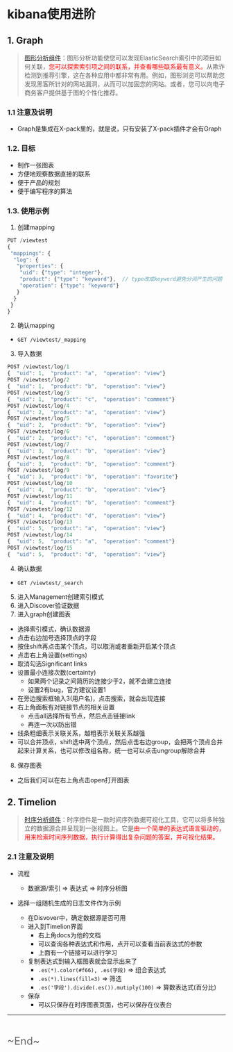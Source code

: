 # kibana使用进阶
<ClientOnly>
  <Valine></Valine>
</ClientOnly>

## 1. Graph
> [图形分析组件](https://www.elastic.co/guide/en/kibana/7.11/xpack-graph.html)：图形分析功能使您可以发现ElasticSearch索引中的项目如何关联，<font color="#f00">您可以探索索引项之间的联系，并查看哪些联系最有意义。</font>从欺诈检测到推荐引擎，这在各种应用中都非常有用。例如，图形浏览可以帮助您发现黑客所针对的网站漏洞，从而可以加固您的网站。或者，您可以向电子商务客户提供基于图的个性化推荐。

### 1.1 注意及说明
- Graph是集成在X-pack里的，就是说，只有安装了X-pack插件才会有Graph

### 1.2. 目标
- 制作一张图表
- 方便地观察数据直接的联系
- 便于产品的规划
- 便于编写程序的算法

### 1.3. 使用示例
1. 创建mapping
```js
PUT /viewtest
{
 "mappings": {
  "log": {
   "properties": {
	"uid": {"type": "integer"},
    "product": {"type": "keyword"},  // type改成keyword避免分词产生的问题
    "operation": {"type": "keyword"}
   }
  }
 }
}
```
2. 确认mapping
  - `GET /viewtest/_mapping`
3. 导入数据
```js
POST /viewtest/log/1
{  "uid": 1,  "product": "a",  "operation": "view"}
POST /viewtest/log/2
{  "uid": 1,  "product": "b",  "operation": "view"}
POST /viewtest/log/3
{  "uid": 1,  "product": "c",  "operation": "comment"}
POST /viewtest/log/4
{  "uid": 2,  "product": "a",  "operation": "view"}
POST /viewtest/log/5
{  "uid": 2,  "product": "b",  "operation": "view"}
POST /viewtest/log/6
{  "uid": 2,  "product": "c",  "operation": "comment"}
POST /viewtest/log/7
{  "uid": 3,  "product": "b",  "operation": "view"}
POST /viewtest/log/8
{  "uid": 3,  "product": "b",  "operation": "comment"}
POST /viewtest/log/9
{  "uid": 3,  "product": "b",  "operation": "favorite"}
POST /viewtest/log/10
{  "uid": 4,  "product": "b",  "operation": "view"}
POST /viewtest/log/11
{  "uid": 4,  "product": "b",  "operation": "comment"}
POST /viewtest/log/12
{  "uid": 4,  "product": "d",  "operation": "view"}
POST /viewtest/log/13
{  "uid": 5,  "product": "a",  "operation": "view"}
POST /viewtest/log/14
{  "uid": 5,  "product": "a",  "operation": "comment"}
POST /viewtest/log/15
{  "uid": 5,  "product": "d",  "operation": "view"}
```
4. 确认数据
  - `GET /viewtest/_search`
5. 进入Management创建索引模式
6. 进入Discover验证数据
7. 进入graph创建图表
  - 选择索引模式，确认数据源
  - 点击右边加号选择顶点的字段
  - 按住shift再点击某个顶点，可以取消或者重新开启某个顶点
  - 点击右上角设置(settings)
  - 取消勾选Significant links
  - 设置最小连接次数(certainty)
    - 如果两个记录之间简历的连接少于2，就不会建立连接
    - 设置2有bug，官方建议设置1
  - 在旁边搜索框输入3(用户名)，点击搜索，就会出现连接
  - 右上角面板有对链接节点的相关设置
    - 点击all选择所有节点，然后点击链接link
    - 再连一次以防出错
  - 线条粗细表示关联关系，越粗表示关联关系越强
  - 可以合并顶点，shift选中两个顶点，然后点击右边group，会把两个顶点合并起来计算关系，也可以修改组名称，统一也可以点击ungroup解除合并
8. 保存图表
  - 之后我们可以在右上角点击open打开图表

## 2. Timelion
> [时序分析组件](https://www.elastic.co/guide/cn/kibana/current/timelion.html)：时序控件是一款时间序列数据可视化工具，它可以将多种独立的数据源合并呈现到一张视图上。它是<font color="#f00">由一个简单的表达式语言驱动的，用来检索时间序列数据，执行计算得出复杂问题的答案，并可视化结果。</font>

### 2.1 注意及说明
- 流程
  - 数据源/索引 => 表达式 => 时序分析图

- 选择一组随机生成的日志文件作为示例
  - 在Disvover中，确定数据源是否可用
  - 进入到Timelion界面
    - 右上角docs为他的文档
    - 可以查询各种表达式和作用，点开可以查看当前表达式的参数
    - 上面有一个链接可以进行学习
  - 复制表达式到输入框图表就会显示出来了
    - `.es(*).color(#f66), .es(字段)` => 组合表达式
    - `.es(*).lines(fill=3)` => 筛选
    - `.es('字段').divide(.es()).mutiply(100)` => 算数表达式(百分比)
  - 保存
    - 可以只保存在时序图表页面，也可以保存在仪表台

---
<br />

<font color="#666" size="5">\~End~</font>